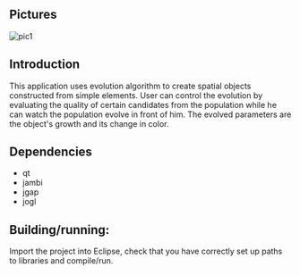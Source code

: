 Pictures
------------

![pic1](/omartinak/evo3D/raw/master/docs/evo3D.png)

Introduction
----------------

This application uses evolution algorithm to create spatial objects
constructed from simple elements. User can control the evolution by
evaluating the quality of certain candidates from the population while he
can watch the population evolve in front of him. The evolved parameters are
the object's growth and its change in color.

Dependencies
----------------

* qt
* jambi
* jgap
* jogl

Building/running:
--------------------

Import the project into Eclipse, check that you have correctly set up paths to libraries and compile/run.

